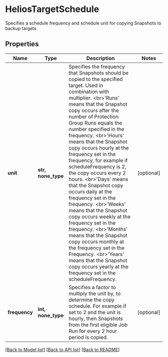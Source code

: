 # HeliosTargetSchedule

Specifies a schedule frequency and schedule unit for copying Snapshots to backup targets.

## Properties
Name | Type | Description | Notes
------------ | ------------- | ------------- | -------------
**unit** | **str, none_type** | Specifies the frequency that Snapshots should be copied to the specified target. Used in combination with multiplier. &lt;br&gt;&#39;Runs&#39; means that the Snapshot copy occurs after the number of Protection Group Runs equals the number specified in the frequency. &lt;br&gt;&#39;Hours&#39; means that the Snapshot copy occurs hourly at the frequency set in the frequency, for example if scheduleFrequency is 2, the copy occurs every 2 hours. &lt;br&gt;&#39;Days&#39; means that the Snapshot copy occurs daily at the frequency set in the frequency. &lt;br&gt;&#39;Weeks&#39; means that the Snapshot copy occurs weekly at the frequency set in the frequency. &lt;br&gt;&#39;Months&#39; means that the Snapshot copy occurs monthly at the frequency set in the Frequency. &lt;br&gt;&#39;Years&#39; means that the Snapshot copy occurs yearly at the frequency set in the scheduleFrequency. | [optional] 
**frequency** | **int, none_type** | Specifies a factor to multiply the unit by, to determine the copy schedule.   For example if set to 2 and the unit is hourly, then Snapshots from the first eligible Job Run for every 2 hour period is copied. | [optional] 

[[Back to Model list]](../README.md#documentation-for-models) [[Back to API list]](../README.md#documentation-for-api-endpoints) [[Back to README]](../README.md)


